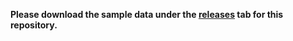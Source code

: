 **Please download the sample data under the [releases](https://github.com/rehmanali1994/DixInversion4MedicalUltrasound/releases) tab for this repository.**
